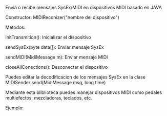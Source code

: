 Envia o recibe mensajes SysEx/MIDI en dispositivos MIDI basado en JAVA

Constructor: MIDIReconizer("nombre del dispositivo")

Metodos:

initTransmition(): Inicializar el dispositivo

sendSysEx(byte data[]): Enviar mensaje SysEx

sendMIDI(MidiMessage m): Enviar mensaje MIDI

closeAllConections(): Desconectar el dispositivo

Puedes editar la decodificacion de los mensajes SysEx en la clase MIDISender
send(MidiMessage msg, long time) 

Mediante esta bliblioteca puedes manejar dispositivos MIDI como pedales multiefectos, mezcladoras, teclados, etc.

Ejemplo:


